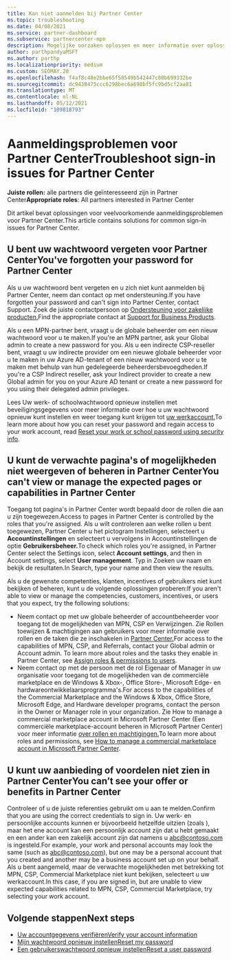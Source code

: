 ```yaml
---
title: Kan niet aanmelden bij Partner Center
ms.topic: troubleshooting
ms.date: 04/08/2021
ms.service: partner-dashboard
ms.subservice: partnercenter-mpn
description: Mogelijke oorzaken oplossen en meer informatie over oplossingen voor wanneer u zich niet kunt aanmelden bij Partner Center - meer informatie over het opnieuw instellen van wachtwoorden, het controleren van rollen en het controleren van referenties.
author: parthpandyaMSFT
ms.author: parthp
ms.localizationpriority: medium
ms.custom: SEOMAY.20
ms.openlocfilehash: f4af8c48e2bbe65f58549b542447c80b699332be
ms.sourcegitcommit: dc9438475ccc6298bec6a698bf5fc9bd5cf2aa81
ms.translationtype: MT
ms.contentlocale: nl-NL
ms.lasthandoff: 05/12/2021
ms.locfileid: "109818793"
---
```

# <a name="troubleshoot-sign-in-issues-for-partner-center"></a><span data-ttu-id="ea629-103">Aanmeldingsproblemen voor Partner Center</span><span class="sxs-lookup"><span data-stu-id="ea629-103">Troubleshoot sign-in issues for Partner Center</span></span>

<span data-ttu-id="ea629-104">**Juiste rollen:** alle partners die geïnteresseerd zijn in Partner Center</span><span class="sxs-lookup"><span data-stu-id="ea629-104">**Appropriate roles**: All partners interested in Partner Center</span></span>

<span data-ttu-id="ea629-105">Dit artikel bevat oplossingen voor veelvoorkomende aanmeldingsproblemen voor Partner Center.</span><span class="sxs-lookup"><span data-stu-id="ea629-105">This article contains solutions for common sign-in issues for Partner Center.</span></span>

## <a name="youve-forgotten-your-password-for-partner-center"></a><span data-ttu-id="ea629-106">U bent uw wachtwoord vergeten voor Partner Center</span><span class="sxs-lookup"><span data-stu-id="ea629-106">You've forgotten your password for Partner Center</span></span>

<span data-ttu-id="ea629-107">Als u uw wachtwoord bent vergeten en u zich niet kunt aanmelden bij Partner Center, neem dan contact op met ondersteuning.</span><span class="sxs-lookup"><span data-stu-id="ea629-107">If you have forgotten your password and can't sign into Partner Center, contact Support.</span></span> <span data-ttu-id="ea629-108">Zoek de juiste contactpersoon op [Ondersteuning voor zakelijke producten.](/microsoft-365/admin/contact-support-for-business-products)</span><span class="sxs-lookup"><span data-stu-id="ea629-108">Find the appropriate contact at [Support for Business Products](/microsoft-365/admin/contact-support-for-business-products).</span></span>

<span data-ttu-id="ea629-109">Als u een MPN-partner bent, vraagt u de globale beheerder om een nieuw wachtwoord voor u te maken.</span><span class="sxs-lookup"><span data-stu-id="ea629-109">If you're an MPN partner, ask your Global admin to create a new password for you.</span></span> <span data-ttu-id="ea629-110">Als u een indirecte CSP-reseller bent, vraagt u uw indirecte provider om een nieuwe globale beheerder voor u te maken in uw Azure AD-tenant of een nieuw wachtwoord voor u te maken met behulp van hun gedelegeerde beheerdersbevoegdheden.</span><span class="sxs-lookup"><span data-stu-id="ea629-110">If you're a CSP Indirect reseller, ask your Indirect provider to create a new Global admin for you on your Azure AD tenant or create a new password for you using their delegated admin privileges.</span></span>

<span data-ttu-id="ea629-111">Lees Uw werk- of schoolwachtwoord opnieuw instellen met beveiligingsgegevens voor meer informatie over hoe u uw wachtwoord opnieuw kunt instellen en weer toegang kunt krijgen tot [uw werkaccount.](/azure/active-directory/user-help/active-directory-passwords-update-your-own-password#how-to-change-your-password)</span><span class="sxs-lookup"><span data-stu-id="ea629-111">To learn more about how you can reset your password and regain access to your work account, read [Reset your work or school password using security info](/azure/active-directory/user-help/active-directory-passwords-update-your-own-password#how-to-change-your-password).</span></span>

## <a name="you-cant-view-or-manage-the-expected-pages-or-capabilities-in-partner-center"></a><span data-ttu-id="ea629-112">U kunt de verwachte pagina's of mogelijkheden niet weergeven of beheren in Partner Center</span><span class="sxs-lookup"><span data-stu-id="ea629-112">You can't view or manage the expected pages or capabilities in Partner Center</span></span>

<span data-ttu-id="ea629-113">Toegang tot pagina's in Partner Center wordt bepaald door de rollen die aan u zijn toegewezen.</span><span class="sxs-lookup"><span data-stu-id="ea629-113">Access to pages in Partner Center is controlled by the roles that you're assigned.</span></span> <span data-ttu-id="ea629-114">Als u wilt controleren aan welke rollen u bent toegewezen, Partner Center u het pictogram Instellingen, selecteert u **Accountinstellingen** en selecteert u vervolgens in Accountinstellingen de optie **Gebruikersbeheer.**</span><span class="sxs-lookup"><span data-stu-id="ea629-114">To check which roles you're assigned, in Partner Center select the Settings icon, select **Account settings**, and then in Account settings, select **User management**.</span></span> <span data-ttu-id="ea629-115">Typ in Zoeken uw naam en bekijk de resultaten.</span><span class="sxs-lookup"><span data-stu-id="ea629-115">In Search, type your name and then view the results.</span></span>

<span data-ttu-id="ea629-116">Als u de gewenste competenties, klanten, incentives of gebruikers niet kunt bekijken of beheren, kunt u de volgende oplossingen proberen:</span><span class="sxs-lookup"><span data-stu-id="ea629-116">If you aren't able to view or manage the competencies, customers, incentives, or users that you expect, try the following solutions:</span></span>

- <span data-ttu-id="ea629-117">Neem contact op met uw globale beheerder of accountbeheerder voor toegang tot de mogelijkheden van MPN, CSP en Verwijzingen. Zie Rollen toewijzen & machtigingen aan gebruikers voor meer informatie over rollen en de taken die ze inschakelen in [Partner Center.](permissions-overview.md)</span><span class="sxs-lookup"><span data-stu-id="ea629-117">For access to the capabilities of MPN, CSP, and Referrals, contact your Global admin or Account admin. To learn more about roles and the tasks they enable in Partner Center, see [Assign roles & permissions to users](permissions-overview.md).</span></span>
- <span data-ttu-id="ea629-118">Neem contact op met de persoon met de rol Eigenaar of Manager in uw organisatie voor toegang tot de mogelijkheden van de commerciële marketplace en de Windows & Xbox-, Office Store-, Microsoft Edge- en hardwareontwikkelaarsprogramma's.</span><span class="sxs-lookup"><span data-stu-id="ea629-118">For access to the capabilities of the Commercial Marketplace and the Windows & Xbox, Office Store, Microsoft Edge, and Hardware developer programs, contact the person in the Owner or Manager role in your organization.</span></span> <span data-ttu-id="ea629-119">Zie How to manage a commercial marketplace account in Microsoft Partner Center (Een commerciële marketplace-account beheren in Microsoft Partner Center) voor meer informatie [over rollen en machtigingen.](/azure/marketplace/partner-center-portal/manage-account#define-user-roles-and-permissions)</span><span class="sxs-lookup"><span data-stu-id="ea629-119">To learn more about roles and permissions, see [How to manage a commercial marketplace account in Microsoft Partner Center](/azure/marketplace/partner-center-portal/manage-account#define-user-roles-and-permissions).</span></span>

## <a name="you-cant-see-your-offer-or-benefits-in-partner-center"></a><span data-ttu-id="ea629-120">U kunt uw aanbieding of voordelen niet zien in Partner Center</span><span class="sxs-lookup"><span data-stu-id="ea629-120">You can’t see your offer or benefits in Partner Center</span></span>

<span data-ttu-id="ea629-121">Controleer of u de juiste referenties gebruikt om u aan te melden.</span><span class="sxs-lookup"><span data-stu-id="ea629-121">Confirm that you are using the correct credentials to sign in.</span></span> <span data-ttu-id="ea629-122">Uw werk- en persoonlijke accounts kunnen er bijvoorbeeld hetzelfde uitzien (zoals ), maar het ene account kan een persoonlijk account zijn dat u hebt gemaakt en een ander kan een zakelijk account zijn dat namens u abc@contoso.com is ingesteld.</span><span class="sxs-lookup"><span data-stu-id="ea629-122">For example, your work and personal accounts may look the same (such as abc@contoso.com), but one may be a personal account that you created and another may be a business account set up on your behalf.</span></span> <span data-ttu-id="ea629-123">Als u bent aangemeld, maar de verwachte mogelijkheden met betrekking tot MPN, CSP, Commercial Marketplace niet kunt bekijken, selecteert u uw werkaccount.</span><span class="sxs-lookup"><span data-stu-id="ea629-123">In this case, if you are signed in, but are unable to view expected capabilities related to MPN, CSP, Commercial Marketplace, try selecting your work account.</span></span>

## <a name="next-steps"></a><span data-ttu-id="ea629-124">Volgende stappen</span><span class="sxs-lookup"><span data-stu-id="ea629-124">Next steps</span></span>

- [<span data-ttu-id="ea629-125">Uw accountgegevens verifiëren</span><span class="sxs-lookup"><span data-stu-id="ea629-125">Verify your account information</span></span>](verification-responses.md)
- [<span data-ttu-id="ea629-126">Mijn wachtwoord opnieuw instellen</span><span class="sxs-lookup"><span data-stu-id="ea629-126">Reset my password</span></span>](reset-my-pasword.md)
- [<span data-ttu-id="ea629-127">Een gebruikerswachtwoord opnieuw instellen</span><span class="sxs-lookup"><span data-stu-id="ea629-127">Reset a user password</span></span>](reset-a-user-password.md)